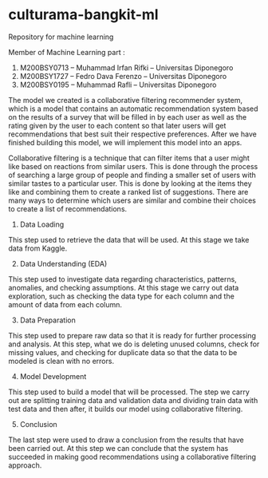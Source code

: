 # culturama-bangkit-ml
Repository for machine learning

Member of Machine Learning part :
1. M200BSY0713 – Muhammad Irfan Rifki – Universitas Diponegoro
2. M200BSY1727 – Fedro Dava Ferenzo – Universitas Diponegoro
3. M200BSY0195 – Muhammad Rafli – Universitas Diponegoro

The model we created is a collaborative filtering recommender system, which is a model that contains an automatic recommendation system based on the results of a survey that will be filled in by each user as well as the rating given by the user to each content so that later users will get recommendations that best suit their respective preferences. After we have finished building this model, we will implement this model into an apps.

Collaborative filtering is a technique that can filter items that a user might like based on reactions from similar users. This is done through the process of searching a large group of people and finding a smaller set of users with similar tastes to a particular user. This is done by looking at the items they like and combining them to create a ranked list of suggestions. There are many ways to determine which users are similar and combine their choices to create a list of recommendations.

1. Data Loading

This step used to retrieve the data that will be used.
At this stage we take data from Kaggle.

2. Data Understanding (EDA)

This step used to investigate data regarding characteristics, patterns, anomalies, and checking assumptions. At this stage we carry out data exploration, such as checking the data type for each column and the amount of data from each column.

3. Data Preparation

This step used to prepare raw data so that it is ready for further processing and analysis.
At this step, what we do is deleting unused columns, check for missing values,
and checking for duplicate data so that the data to be modeled is clean with no errors.

4. Model Development

This step used to build a model that will be processed.
The step we carry out are splitting training data and validation data and dividing train data with test data and then after, it builds our model using collaborative filtering.

5. Conclusion

The last step were used to draw a conclusion from the results that have been carried out.
At this step we can conclude that the system has succeeded in making good recommendations using a collaborative filtering approach.
